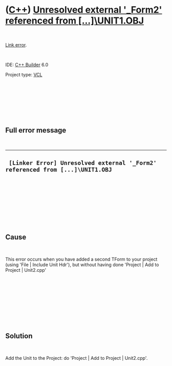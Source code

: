 
 

 

 

 

 

([C++](Cpp.md)) [Unresolved external '\_Form2' referenced from \[...\]\\UNIT1.OBJ](CppLinkErrorUnresolvedExternal_Form2.md)
=============================================================================================================================

 

[Link error](CppLinkError.md).

 

IDE: [C++ Builder](CppBuilder.md) 6.0

Project type: [VCL](CppVcl.md)

 

 

 

 

Full error message
------------------

 

  --------------------------------------------------------------------------------
  ` [Linker Error] Unresolved external '_Form2' referenced from [...]\UNIT1.OBJ`
  --------------------------------------------------------------------------------

 

 

 

 

 

Cause
-----

 

This error occurs when you have added a second TForm to your project
(using 'File | Include Unit Hdr'), but without having done 'Project |
Add to Project | Unit2.cpp'

 

 

 

 

 

Solution
--------

 

Add the Unit to the Project: do 'Project | Add to Project | Unit2.cpp'.

 

 

 

 

 

 

